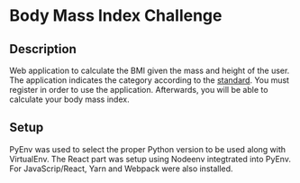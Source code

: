 # Body Mass Index Challenge

## Description
Web application to calculate the BMI given the mass and height of the user. The application indicates the category according to the [standard](http://en.wikipedia.org/wiki/Body_mass_index#Categories). You must register in order to use the application. Afterwards, you will be able to calculate your body mass index.

## Setup
PyEnv was used to select the proper Python version to be used along with
VirtualEnv. The React part was setup using Nodeenv integtrated into PyEnv.
For JavaScrip/React, Yarn and Webpack were also installed.
